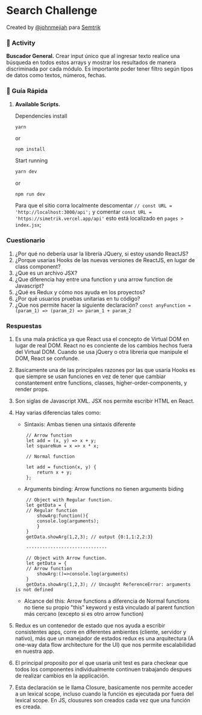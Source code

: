 # Search Challenge

Created by [@johnmejiah](https://twitter.com/johnmejiah) para [Semtrik](https://simetrik.com)

### 🚀 Activity

**Buscador General.**
    Crear input único que al ingresar texto realice una búsqueda en todos estos arrays y mostrar los resultados de manera discriminada por cada módulo.
    Es importante poder tener filtro según tipos de datos como textos, números, fechas.


### 🤖 Guía Rápida

1.  **Available Scripts.**

    Dependencies install

    ```sh
    yarn
    ```
    or
    
    ```
    npm install
    ```
    
    Start running

    ```sh
    yarn dev
    ```
    
    or
    
    ```
    npm run dev
    ```

    Para que el sitio corra localmente descomentar `// const URL = 'http://localhost:3000/api';` y
    comentar `const URL = 'https://simetrik.vercel.app/api'` esto está localizado en `pages > index.jsx`;

### Cuestionario
1. ¿Por qué no debería usar la librería JQuery, si estoy usando ReactJS? 
2. ¿Porque usarias Hooks de las nuevas versiones de ReactJS, en lugar de class component?
3. ¿Que es un archivo JSX? 
4. ¿Que diferencia hay entre una function y una arrow function de Javascript? 
5. ¿Qué es Redux y cómo nos ayuda en los proyectos? 
6. ¿Por qué usuarios pruebas unitarias en tu código? 
7. ¿Que nos permite hacer la siguiente declaración? 
```const anyFunction = (param_1) => (param_2) => param_1 + param_2```

### Respuestas
1. Es una mala práctica ya que React usa el concepto de Virtual DOM en lugar de real DOM.
React no es conciente de los cambios hechos fuera del Virtual DOM. Cuando se usa jQuery o otra 
libreria que manipule el DOM, React se confunde.

2. Basicamente una de las principales razones por las que usaría Hooks es que siempre se usan funciones
en vez de tener que cambiar constantement entre functions, classes, higher-order-components, y render props.

3. Son siglas de Javascript XML. JSX nos permite escribir HTML en React.

4. Hay varias diferencias tales como: 
    - Sintaxis: Ambas tienen una sintaxis diferente
    ```
        // Arrow function
        let add = (x, y) => x + y;
        let squareNum = x => x * x;

        // Normal function

        let add = function(x, y) {
            return x + y;
        };

    ```
    - Arguments binding: Arrow functions no tienen arguments biding
    ```
        // Object with Regular function.
        let getData = {
        // Regular function
            showArg:function(){
            console.log(arguments);
            }  
        }
        getData.showArg(1,2,3); // output {0:1,1:2,2:3}

        ------------------------------

        // Object with Arrow function.
        let getData = {
        // Arrow function
            showArg:()=>console.log(arguments)
        }
        getData.showArg(1,2,3); // Uncaught ReferenceError: arguments is not defined
    ```
    - Alcance del this: Arrow functions a diferencia de Normal functions no tiene su propio "this" keyword y está vinculado al parent function más cercano (excepto si es otro arrow function)

5. Redux es un contenedor de estado que nos ayuda a escribir consistentes apps, corre en diferentes ambientes (cliente, servidor y nativo), más que un manejador de estados redux es una arquitectura
(A one-way data flow architecture for the UI) que nos permite escalabilidad en nuestra app.

6. El principal proposito por el que usaria unit test es para checkear que todos los componentes individualmente continuen trabajando despues de realizar cambios en la applicación.

7. Esta declaración se le llama Closure, basicamente nos permite acceder a un lexical scope, incluso
cuando la función es ejecutada por fuera del lexical scope. En JS, clousures son creados cada vez
que una función es creada.
